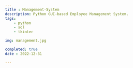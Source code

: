 ```yaml
---
title : Management-System
description: Python GUI-based Employee Management System.
tags:
    - python
    - sql
    - tkinter

img: management.jpg

completed: true
date : 2022-12-31

---
```



